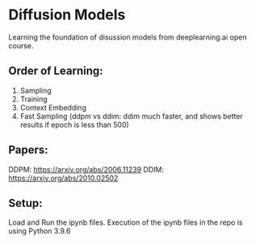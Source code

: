 # Diffusion Models

Learning the foundation of disussion models from deeplearning.ai open course.

## Order of Learning:
1. Sampling
2. Training
3. Context Embedding
4. Fast Sampling (ddpm vs ddim: ddim much faster, and shows better results if epoch is less than 500) 

## Papers:
DDPM: https://arxiv.org/abs/2006.11239
DDIM: https://arxiv.org/abs/2010.02502

## Setup:
Load and Run the ipynb files. Execution of the ipynb files in the repo is using Python 3.9.6
